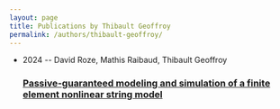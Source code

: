 ```yaml
---
layout: page
title: Publications by Thibault Geoffroy
permalink: /authors/thibault-geoffroy/
---
```


<ul class="post-list">
<li><span class='post-meta'>2024 -- David Roze, Mathis Raibaud, Thibault Geoffroy</span><h3><a class='post-link' href='../../passive-guaranteed-modeling-and-simulation-of-a-finite-element-nonlinear-string-model'>Passive-guaranteed modeling and simulation of a finite element nonlinear string model</a></h3></li>

</ul>
